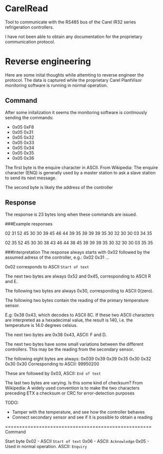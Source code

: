 # CarelRead
Tool to communicate with the RS485 bus of the Carel IR32 series refrigeration controllers.


I have not been able to obtain any documentation for the proprietary communication protocol.

# Reverse engineering

Here are some inital thoughts while attemting to reverse engineer the protocol. The data is captured while the proprietary Carel PlantVisor monitoring software is running in normal operation.


## Command
After some initalization it seems the monitoring software is continously sending the commands:
- 0x05 0xF8
- 0x05 0x31
- 0x05 0x32
- 0x05 0x33
- 0x05 0x34
- 0x05 0x35
- 0x05 0x36

The first byte is the enquire character in ASCII.
From Wikipedia: The enquire character (ENQ) is generally used by a master station to ask a
slave station to send its next message.

The second byte is likely the address of the controller

## Response

The response is 23 bytes long when these commands are issued.

###Example responses

02 31 52 45 30 30 39 45 46 44 39 35 39 39 39 35 30 32 30 30 03 34 35  

02 35 52 45 30 30 38 43 46 44 38 45 39 39 39 35 30 32 30 30 03 35 35

###Interpretation
The response always starts with 0x02 followed by the assumed adress of the
controller, e.g.:
0x02 0x31 ...

0x02 corresponds to ASCII `Start of text`

The next two bytes are always 0x52 and 0x45, corresponding to ASCII R and E.

The following two bytes are always 0x30, corresponding to ASCII 0(zero).

The following two bytes contain the reading of the primary temperature sensor.

E.g: 0x38 0x43, which decodes to ASCII 8C. If these two ASCII characters are interpreted as a hexadecimal value, the result is 140, i.e. the temperature is 14.0 degrees celsius.

The next two bytes are 0x38 0x43, ASCII: F and D.

The next two bytes have some small variations between the different controllers. This may be the reading from the secondary sensor.


The following eight bytes are always:
0x039 0x39 0x39 0x35 0x30 0x32 0x30 0x30 Corresponding to ASCII: 99950200 

These are followed by 0x03, ASCII: `End of text` 

The last two bytes are varying. Is this some kind of checksum?
From Wikipedia: A widely used convention is to make the two characters preceding ETX a checksum
or CRC for error-detection purposes


TODO:
- Tamper with the temperature, and see how the controller behaves
- Connect secondary sensor and see if it is possible to obtain a reading

====================================================
Command

Start byte
0x02 - ASCII `Start of text`
0x06 - ASCII: `Acknowledge`
0x05 - Used in normal operation. ASCII: `Enquiry`
